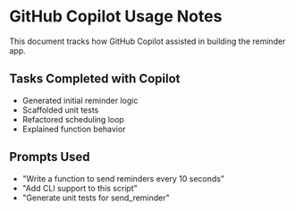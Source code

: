# GitHub Copilot Usage Notes

This document tracks how GitHub Copilot assisted in building the reminder app.

## Tasks Completed with Copilot
- Generated initial reminder logic
- Scaffolded unit tests
- Refactored scheduling loop
- Explained function behavior

## Prompts Used
- "Write a function to send reminders every 10 seconds"
- "Add CLI support to this script"
- "Generate unit tests for send_reminder"